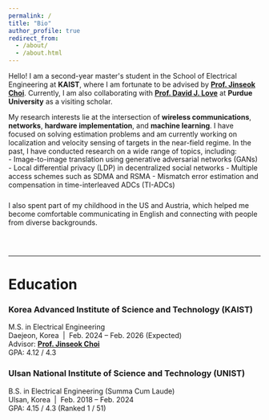 ```yaml
---
permalink: /
title: "Bio"
author_profile: true
redirect_from: 
  - /about/
  - /about.html
---
```


Hello! I am a second-year master's student in the School of Electrical Engineering at **KAIST**, where I am fortunate to be advised by [**Prof. Jinseok Choi**](https://sic-x.kaist.ac.kr/professor). Currently, I am also collaborating with [**Prof. David J. Love**](https://engineering.purdue.edu/~djlove/) at **Purdue University** as a visiting scholar.

My research interests lie at the intersection of **wireless communications**, **networks**, **hardware implementation**, and **machine learning**. I have focused on solving estimation problems and am currently working on localization and velocity sensing of targets in the near-field regime. In the past, I have conducted research on a wide range of topics, including:
<div style="margin-top: -15px;"></div>
- Image-to-image translation using generative adversarial networks (GANs)
- Local differential privacy (LDP) in decentralized social networks
- Multiple access schemes such as SDMA and RSMA
- Mismatch error estimation and compensation in time-interleaved ADCs (TI-ADCs)  

<div style="height: 10px;"></div>

I also spent part of my childhood in the US and Austria, which helped me become comfortable communicating in English and connecting with people from diverse backgrounds.


<div style="height: 30px;"></div>

---

# Education

### Korea Advanced Institute of Science and Technology (KAIST)  
M.S. in Electrical Engineering  
Daejeon, Korea &nbsp;|&nbsp; Feb. 2024 – Feb. 2026 (Expected)  
Advisor: [**Prof. Jinseok Choi**](https://sic-x.kaist.ac.kr/professor)  
GPA: 4.12 / 4.3

### Ulsan National Institute of Science and Technology (UNIST)  
B.S. in Electrical Engineering (Summa Cum Laude)  
Ulsan, Korea &nbsp;|&nbsp; Feb. 2018 – Feb. 2024  
GPA: 4.15 / 4.3 (Ranked 1 / 51)



